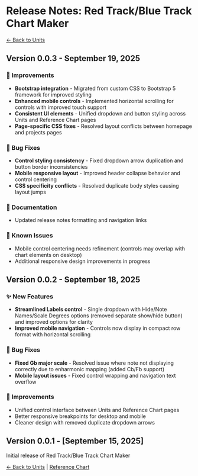 # Release Notes: Red Track/Blue Track Chart Maker
  [← Back to Units](units.html)
## Version 0.0.3 - September 19, 2025

### 🔧 Improvements
- **Bootstrap integration** - Migrated from custom CSS to Bootstrap 5 framework for improved styling
- **Enhanced mobile controls** - Implemented horizontal scrolling for controls with improved touch support
- **Consistent UI elements** - Unified dropdown and button styling across Units and Reference Chart pages
- **Page-specific CSS fixes** - Resolved layout conflicts between homepage and projects pages

### 🐛 Bug Fixes
- **Control styling consistency** - Fixed dropdown arrow duplication and button border inconsistencies
- **Mobile responsive layout** - Improved header collapse behavior and control centering
- **CSS specificity conflicts** - Resolved duplicate body styles causing layout jumps

### 📝 Documentation
- Updated release notes formatting and navigation links

### 🚧 Known Issues
- Mobile control centering needs refinement (controls may overlap with chart elements on desktop)
- Additional responsive design improvements in progress

## Version 0.0.2 - September 18, 2025

### ✨ New Features
- **Streamlined Labels control** - Single dropdown with Hide/Note Names/Scale Degrees options (removed separate show/hide button) and improved options for clarity
- **Improved mobile navigation** - Controls now display in compact row format with horizontal scrolling

### 🐛 Bug Fixes
- **Fixed Gb major scale** - Resolved issue where note not displaying correctly due to enharmonic mapping (added Cb/Fb support)
- **Mobile layout issues** - Fixed control wrapping and navigation text overflow

### 🔧 Improvements
- Unified control interface between Units and Reference Chart pages
- Better responsive breakpoints for desktop and mobile
- Cleaner design with removed duplicate dropdown arrows

## Version 0.0.1 - [September 15, 2025]
Initial release of Red Track/Blue Track Chart Maker

 [← Back to Units](units.html) | [Reference Chart](reference-chart.html)